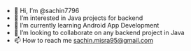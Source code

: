 - 👋 Hi, I’m @sachin7796
- 👀 I’m interested in Java projects for backend
- 🌱 I’m currently learning Android App Development
- 💞️ I’m looking to collaborate on any backend project in Java
- 📫 How to reach me sachin.misra95@gmail.com

<!---
sachin7796/sachin7796 is a ✨ special ✨ repository because its `README.md` (this file) appears on your GitHub profile.
You can click the Preview link to take a look at your changes.
--->
